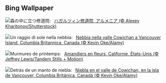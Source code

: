 ## Bing Wallpaper
![](https://www.bing.com/th?id=OHR.HaghartsinMonastery_JA-JP9652317145_UHD.jpg&w=1000)森の中に立つ修道院:&nbsp;&ensp;[ハガルツィン修道院, アルメニア (© Alexey Kharitonov/Shutterstock)](https://www.bing.com/th?id=OHR.HaghartsinMonastery_JA-JP9652317145_UHD.jpg)
<br><br/>
![](https://www.bing.com/th?id=OHR.MtPrevostDuncan_IT-IT3250174651_UHD.jpg&w=1000)Un raggio di sole nella nebbia:&nbsp;&ensp;[Nebbia nella valle Cowichan a Vancouver Island, Columbia Britannica, Canada (© Kevin Oke/Alamy)](https://www.bing.com/th?id=OHR.MtPrevostDuncan_IT-IT3250174651_UHD.jpg)
<br><br/>
![](https://www.bing.com/th?id=OHR.AlmondBloom_FR-FR1944191852_UHD.jpg&w=1000)Murmures de printemps:&nbsp;&ensp;[Amandiers en fleurs, Californie, États-Unis (© Jeffrey Lewis/Tandem Stills + Motion)](https://www.bing.com/th?id=OHR.AlmondBloom_FR-FR1944191852_UHD.jpg)
<br><br/>
![](https://www.bing.com/th?id=OHR.MtPrevostDuncan_ES-ES1488593633_UHD.jpg&w=1000)Detrás de un manto de niebla:&nbsp;&ensp;[Niebla en el valle de Cowichan, en la isla de Vancouver, Columbia Británica, Canadá (© Kevin Oke/Alamy)](https://www.bing.com/th?id=OHR.MtPrevostDuncan_ES-ES1488593633_UHD.jpg)
<br><br/>
